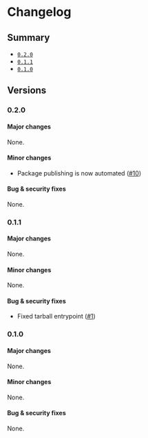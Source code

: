 # Changelog

## Summary

- [`0.2.0`](#020)
- [`0.1.1`](#011)
- [`0.1.0`](#010)

## Versions

### 0.2.0

#### Major changes

None.

#### Minor changes

- Package publishing is now automated ([#10](https://github.com/aminnairi/i3status/pull/10))

#### Bug & security fixes

None.

### 0.1.1

#### Major changes

None.

#### Minor changes

None.

#### Bug & security fixes

-  Fixed tarball entrypoint ([#1](https://github.com/aminnairi/i3status/pull/1))

### 0.1.0

#### Major changes

None.

#### Minor changes

None.

#### Bug & security fixes

None.
